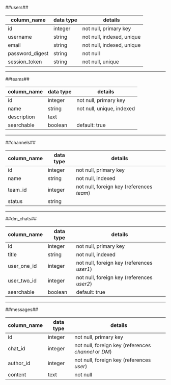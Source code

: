 ##users##

| column_name | data type | details |
| ----------- | --------- | ------- |
| id | integer | not null, primary key|
| username | string | not null, indexed, unique |
| email | string | not null, indexed, unique |
| password_digest | string | not null |
| session_token | string | not null, unique |

-------------------

##teams##

| column_name | data type | details |
| ----------- | --------- | ------- |
| id | integer | not null, primary key |
| name | string | not null, unique, indexed |
| description | text | |
| searchable | boolean | default: true |

-------------------

##channels##

| column_name | data type | details |
| ----------- | --------- | ------- |
| id | integer | not null, primary key |
| name | string | not null, indexed |
| team_id | integer | not null, foreign key (references _team_) |
| status | string | |

-------------------

##dm_chats##

| column_name | data type | details |
| ----------- | --------- | ------- |
| id | integer | not null, primary key |
| title | string | not null, indexed |
| user_one_id | integer | not null, foreign key (references _user1_) |
| user_two_id | integer | not null, foreign key (references _user2_) |
| searchable | boolean | default: true |

-------------------

##messages##

| column_name | data type | details |
| ----------- | --------- | ------- |
| id | integer | not null, primary key |
| chat_id | integer | not null, foreign key (references _channel_ or _DM_) |
| author_id | integer | not null, foreign key (references _user_) |
| content | text | not null |
